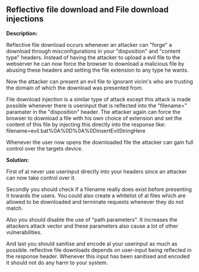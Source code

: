 Reflective file download and File download injections
-------

**Description:**

Reflective file download occurs whenever an attacker can "forge" a download through
misconfigurations in your "disposition" and "content type" headers. Instead of having
the attacker to upload a evil file to the webserver he can now force the browser to download
a malicious file by abusing these headers and setting the file extension to any type he wants.

Now the attacker can present an evil file to ignorant vicim's who are trusting the 
domain of which the download was presented from.

File download injection is a similar type of attack except this attack is made possible
whenever there is userinput that is reflected into the "filename=" paramater in the 
"disposition" header. The attacker again can force the browser to download a file with his
own choice of extension and set the content of this file by injecting this directly
into the response like: filename=evil.bat%0A%0D%0A%0DinsertEvilStringHere

Whenever the user now opens the downloaded file the attacker can gain full control over
the targets device.

**Solution:**

First of al never use userinput directly into your headers since an attacker can now
take control over it. 

Secondly you should check if a filename really does exist before 
presenting it towards the users. You could also create a whitelist of al files which
are allowed to be downloaded and terminate requests whenever they do not match.

Also you should disable the use of "path parameters". It increases the attackers attack 
vector and these parameters also cause a lot of other vulnerabilities.

And last you should sanitise and encode al your userinput as much as possible.
reflective file downloads depends on user-input being reflected in the response header.
Whenever this input has been sanitised and encoded it should not do any harm to your system.

 



   
